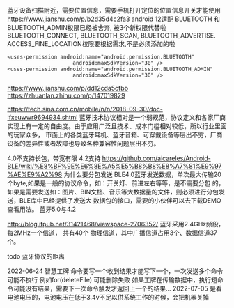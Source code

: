 
蓝牙设备扫描附近，需要位置信息，需要手机打开定位的位置信息开关才能使用
https://www.jianshu.com/p/b2d35d4c2fa3
android 12适配
BLUETOOTH 和 BLUETOOTH_ADMIN权限已经被舍弃,
被3个新权限代替啦BLUETOOTH_CONNECT, BLUETOOTH_SCAN, BLUETOOTH_ADVERTISE.
ACCESS_FINE_LOCATION权限要根据需求,不是必须添加的啦
```
<uses-permission android:name="android.permission.BLUETOOTH"
                     android:maxSdkVersion="30" />
<uses-permission android:name="android.permission.BLUETOOTH_ADMIN"
                     android:maxSdkVersion="30" />
```


https://www.jianshu.com/p/dd12cda5cfbb
https://zhuanlan.zhihu.com/p/147019829

https://tech.sina.com.cn/mobile/n/n/2018-09-30/doc-ifxeuwwr9694934.shtml
蓝牙技术协议相对是一个弱规范，协议定义和各家厂商实现上有一定的自由度。由于应用广泛且技术、成本门槛相对较低，所以行业里面的玩家众多，
市面上的各类蓝牙耳机、蓝牙音箱、可穿戴设备等层出不穷，厂商设备的差异性或者故障也导致各种兼容性问题层出不穷。

4.0不支持长包，带宽有限
4.2支持
https://github.com/aicareles/Android-BLE/wiki/%E8%BF%9E%E6%8E%A5%E5%B8%B8%E8%A7%81%E9%97%AE%E9%A2%98
为什么要分包发送
BLE4.0蓝牙发送数据，单次最大传输20个byte,如果是一般的协议命令，如：开关灯、前进左右等等，是不需要分包
的，如果是需要发送如：图片、BIN文档、音乐等大数据量的文件，则必须进行分包发送，BLE库中已经提供了发送大
数据包的接口，需要的小伙伴可以去下载DEMO查看用法。
蓝牙5.0与4.2


http://blog.itpub.net/31421468/viewspace-2706352/
蓝牙采用2.4GHz频段，每2MHz一个信道， 共有40个 物理信道，其中广播信道占用3个、数据信道37个。

todo 蓝牙协议的距离


2022-06-24
智慧工牌
命令要写一个收到结果才能写下一个，一次发送多个命令可能不执行 例如for(deleteFile) 可能删除失败
如果工牌在传输数据中，执行短命令可能没有结果，需要下一次命令触发才返回上一个的结果...
2022-07-05
是看电池电压的，电池电压在低于3.4v不足以供系统工作的时候，会把机器关掉